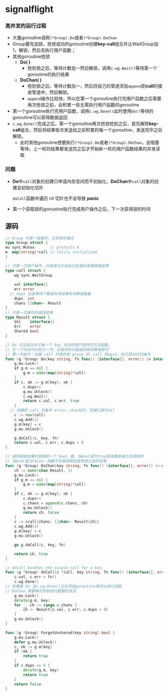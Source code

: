 # signalflight

### 高并发的运行过程

- 大量goroutine调用`(*Group).Do`或者`(*Group).DoChan`
- Group要先加锁，抢锁成功的goroutine创建**key-call**组合并让WaitGroup加1，解锁，然后去执行用户函数；
- 其他goroutine抢锁
  - **Do( )**
    - 抢到锁之后，等待计数加一然后解锁，调用`c.wg.Wait()`等待第一个goroutine的执行结果
  - **DoChan( )**
    - 抢到锁之后，等待计数加一，然后将自己的管道添加`append`到**call**的接收管道中，然后解锁。
    - `append`操作比较快，所以在第一个goroutine执行完用户函数之后需要再次抢锁之前，会积累一些无需执行用户函数的goroutine
- 第一个goroutine执行完用户函数，调用`c.wg.Done()`此时使用`Do()`等待的goroutine可以获得数据返回
- `c.wg.Done()`完成之后，第一个goroutine再次抢锁抢到之后，首先解除**key-call**组合，然后将结果依次发送给之前积累的每一个goroutine，发送完毕之后解锁。
  - 此时其他goroutine想要执行`(*Group).Do`或者`(*Group).DoChan`，会阻塞等待，上一轮的结果都发送完之后才开始新一轮的用户函数结果的并发读取

### 问题

- **Do**中`call`对象的创建只申请内存空间而不初始化，**DoChan**中`call`对象的创建会初始化切片

  `doCall`函数中遍历 nil 切片也不会导致 **panic**

- 第一个获取锁的goroutine执行完成用户操作之后，下一次获得锁的时间

## 源码

```go
// Group 代表一组操作，实现单件模式
type Group struct {
mu sync.Mutex       // protects m
m  map[string]*call // lazily initialized
}

// 代表一次用户操作，只有首次才会执行后面的直接获取结果
type call struct {
	wg sync.WaitGroup
  
	val interface{}
	err error
  // dups 记录等待个数或共享结果的消费者数量
	dups  int
	chans []chan<- Result
}
// 代表一次操作的返回结果
type Result struct {
	Val    interface{}
	Err    error
	Shared bool
}
```

```go
// Do 方法保证对于每一个 key 对应的用户提供的方法函数，
// 在一个时间内只执行一次，后面的执行直接获取结果值即可
// 第一次执行：创建 call 并保存到 group 中，call 的wg+1，执行其对应的操作
func (g *Group) Do(key string, fn func() (interface{}, error)) (v interface{}, err error, shared bool) {
	g.mu.Lock()
	if g.m == nil {
		g.m = make(map[string]*call)
	}
	if c, ok := g.m[key]; ok {
		c.dups++
		g.mu.Unlock()
		c.wg.Wait()
		return c.val, c.err, true
	}
  // 创建的 call 对象中 error、chan切片、空接口都为nil
	c := new(call)
	c.wg.Add(1)
	g.m[key] = c
	g.mu.Unlock()

	g.doCall(c, key, fn)
	return c.val, c.err, c.dups > 0
}

// 返回接收结果的管道和一个 bool 值，当bool值为true是函数是被立刻调用的
// 当bool值为false，函数不会被调用而是使用之前的结果
func (g *Group) DoChan(key string, fn func() (interface{}, error)) (<-chan Result, bool) {
	ch := make(chan Result, 1)
	g.mu.Lock()
	if g.m == nil {
		g.m = make(map[string]*call)
	}
	if c, ok := g.m[key]; ok {
		c.dups++
		c.chans = append(c.chans, ch)
		g.mu.Unlock()
		return ch, false
	}
	c := &call{chans: []chan<- Result{ch}}
	c.wg.Add(1)
	g.m[key] = c
	g.mu.Unlock()

	go g.doCall(c, key, fn)

	return ch, true
}

// doCall handles the single call for a key.
func (g *Group) doCall(c *call, key string, fn func() (interface{}, error)) {
	c.val, c.err = fn()
	c.wg.Done()
// 如果是 Do 当c.wg.Done()之后其他goroutine就可以进行读取
// DoChan 需要再次抢锁进行数据的发送
	g.mu.Lock()
	delete(g.m, key)
	for _, ch := range c.chans {
		ch <- Result{c.val, c.err, c.dups > 0}
	}
	g.mu.Unlock()
}

func (g *Group) ForgetUnshared(key string) bool {
	g.mu.Lock()
	defer g.mu.Unlock()
	c, ok := g.m[key]
	if !ok {
		return true
	}
	if c.dups == 0 {
		delete(g.m, key)
		return true
	}
	return false
}
```